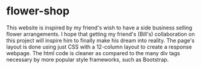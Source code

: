 # flower-shop

This website is inspired by my friend's wish to have a side business selling flower arrangements. I hope that getting my friend's (Bill's) collaboration on this project will inspire him to finally make his dream into reality. The page's layout is done using just CSS with a 12-column layout to create a response webpage. The html code is cleaner as compared to the many div tags necessary by more popular style frameworks, such as Bootstrap.
